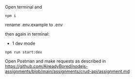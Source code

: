 Open terminal and

```
npm i
```

rename .env.example to .env

then again in terminal:
- 1 dev mode

```
npm run start:dev
```

Open Postman and make requests as described in
https://github.com/AlreadyBored/nodejs-assignments/blob/main/assignments/crud-api/assignment.md

